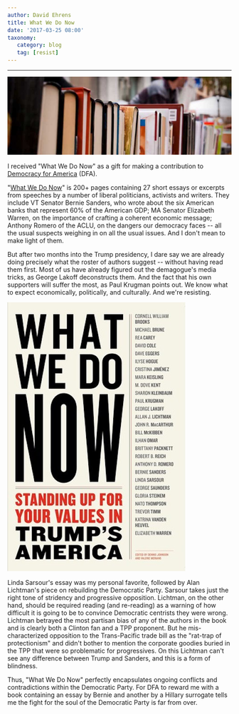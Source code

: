 ```yaml
---
author: David Ehrens
title: What We Do Now
date: '2017-03-25 08:00'
taxonomy:
   category: blog
   tag: [resist]
---
```

---

![](books.jpg)

I received "What We Do Now" as a gift for making a contribution to [Democracy for America](http://www.democracyforamerica.com/) (DFA).

"[What We Do Now](https://www.goodreads.com/book/show/33299879-what-we-do-now)" is 200+ pages containing 27 short essays or excerpts from speeches by a number of liberal politicians, activists and writers. They include VT Senator Bernie Sanders, who wrote about the six American banks that represent 60% of the American GDP; MA Senator Elizabeth Warren, on the importance of crafting a coherent economic message; Anthony Romero of the ACLU, on the dangers our democracy faces -- all the usual suspects weighing in on all the usual issues. And I don't mean to make light of them.

But after two months into the Trump presidency, I dare say we are already doing precisely what the roster of authors suggest -- without having read them first. Most of us have already figured out the demagogue's media tricks, as George Lakoff deconstructs them. And the fact that his own supporters will suffer the most, as Paul Krugman points out. We know what to expect economically, politically, and culturally. And we're resisting.

![](book.jpg)

Linda Sarsour's essay was my personal favorite, followed by Alan Lichtman's piece on rebuilding the Democratic Party. Sarsour takes just the right tone of stridency and progressive opposition. Lichtman, on the other hand, should be required reading (and re-reading) as a warning of how difficult it is going to be to convince Democratic centrists they were wrong. Lichtman betrayed the most partisan bias of any of the authors in the book and is clearly both a Clinton fan and a TPP proponent. But he mis-characterized opposition to the Trans-Pacific trade bill as the "rat-trap of protectionism" and didn't bother to mention the corporate goodies buried in the TPP that were so problematic for progressives. On this Lichtman can't see any difference between Trump and Sanders, and this is a form of blindness.

Thus, "What We Do Now" perfectly encapsulates ongoing conflicts and contradictions within the Democratic Party. For DFA to reward me with a book containing an essay by Bernie and another by a Hillary surrogate tells me the fight for the soul of the Democratic Party is far from over.

